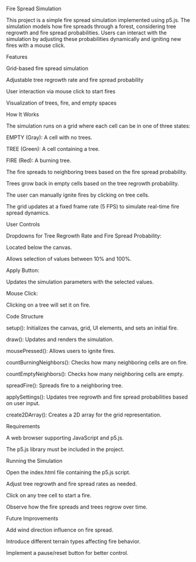 Fire Spread Simulation

This project is a simple fire spread simulation implemented using p5.js. The simulation models how fire spreads through a forest, considering tree regrowth and fire spread probabilities. Users can interact with the simulation by adjusting these probabilities dynamically and igniting new fires with a mouse click.

Features

Grid-based fire spread simulation

Adjustable tree regrowth rate and fire spread probability

User interaction via mouse click to start fires

Visualization of trees, fire, and empty spaces

How It Works

The simulation runs on a grid where each cell can be in one of three states:

EMPTY (Gray): A cell with no trees.

TREE (Green): A cell containing a tree.

FIRE (Red): A burning tree.

The fire spreads to neighboring trees based on the fire spread probability.

Trees grow back in empty cells based on the tree regrowth probability.

The user can manually ignite fires by clicking on tree cells.

The grid updates at a fixed frame rate (5 FPS) to simulate real-time fire spread dynamics.

User Controls

Dropdowns for Tree Regrowth Rate and Fire Spread Probability:

Located below the canvas.

Allows selection of values between 10% and 100%.

Apply Button:

Updates the simulation parameters with the selected values.

Mouse Click:

Clicking on a tree will set it on fire.

Code Structure

setup(): Initializes the canvas, grid, UI elements, and sets an initial fire.

draw(): Updates and renders the simulation.

mousePressed(): Allows users to ignite fires.

countBurningNeighbors(): Checks how many neighboring cells are on fire.

countEmptyNeighbors(): Checks how many neighboring cells are empty.

spreadFire(): Spreads fire to a neighboring tree.

applySettings(): Updates tree regrowth and fire spread probabilities based on user input.

create2DArray(): Creates a 2D array for the grid representation.

Requirements

A web browser supporting JavaScript and p5.js.

The p5.js library must be included in the project.

Running the Simulation

Open the index.html file containing the p5.js script.

Adjust tree regrowth and fire spread rates as needed.

Click on any tree cell to start a fire.

Observe how the fire spreads and trees regrow over time.

Future Improvements

Add wind direction influence on fire spread.

Introduce different terrain types affecting fire behavior.

Implement a pause/reset button for better control.